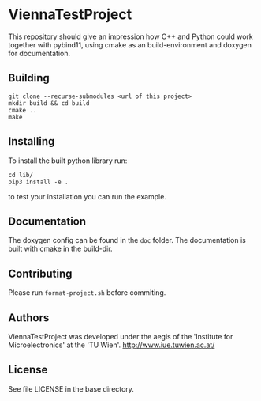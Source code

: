 # ViennaTestProject

This repository should give an impression how C++ and Python could work together with pybind11, using cmake as an build-environment and doxygen for documentation.
## Building

```
git clone --recurse-submodules <url of this project>
mkdir build && cd build
cmake ..
make
```

## Installing 
To install the built python library run:

```
cd lib/
pip3 install -e .
```

to test your installation you can run the example.

## Documentation

The doxygen config can be found in the ``doc`` folder. The documentation is built with cmake in the build-dir.

## Contributing

Please run ``format-project.sh`` before commiting.



## Authors
ViennaTestProject was developed under the aegis of the 'Institute for Microelectronics' at the 'TU Wien'.
http://www.iue.tuwien.ac.at/

License
--------------------------
See file LICENSE in the base directory.
